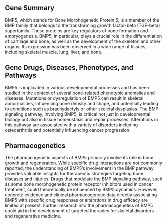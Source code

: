 ## Gene Summary
BMP5, which stands for Bone Morphogenetic Protein 5, is a member of the BMP family that belongs to the transforming growth factor-beta (TGF-beta) superfamily. These proteins are key regulators of bone formation and embryogenesis. BMP5, in particular, plays a crucial role in the differentiation of cartilage and bone, as well as the development of the skeleton and other organs. Its expression has been observed in a wide range of tissues, including skeletal muscle, lung, liver, and bone.

## Gene Drugs, Diseases, Phenotypes, and Pathways
BMP5 is implicated in various developmental processes and has been studied in the context of several bone-related phenotypic anomalies and diseases. Mutations or dysregulation of BMP5 can result in skeletal abnormalities, influencing bone density and shape, and potentially leading to conditions such as brachydactyly or other skeletal dysplasias. The BMP signaling pathway, involving BMP5, is critical not just in developmental biology but also in tissue homeostasis and repair processes. Alterations in this pathway are associated with a variety of disorders including osteoarthritis and potentially influencing cancer progression.

## Pharmacogenetics
The pharmacogenetic aspects of BMP5 primarily involve its role in bone growth and regeneration. While specific drug interactions are not commonly reported, the understanding of BMP5’s involvement in the BMP pathway provides valuable insights for therapeutic strategies targeting bone diseases and injuries. Drugs that modulate the BMP signaling pathway, such as some bone morphogenetic protein receptor inhibitors used in cancer treatment, could theoretically be influenced by BMP5 dynamics. However, concrete evidence and clinical pharmacogenetic data directly associating BMP5 with specific drug responses or alterations in drug efficacy are limited at present. Further research into the pharmacogenetics of BMP5 could aid in the development of targeted therapies for skeletal disorders and regenerative medicine.